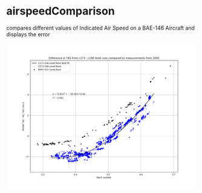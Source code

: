 # airspeedComparison
compares different values of Indicated Air Speed on a BAE-146 Aircraft and displays the error

![errorPLot](errorPLot.png)
